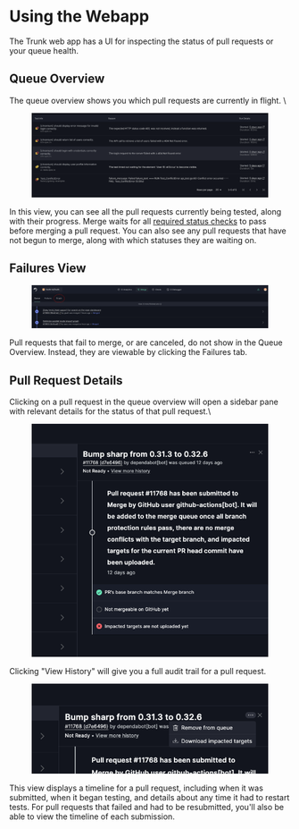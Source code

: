 # Using the Webapp

The Trunk web app has a UI for inspecting the status of pull requests or your queue health.

## Queue Overview

The queue overview shows you which pull requests are currently in flight. \


<figure><img src="../.gitbook/assets/image (1).png" alt=""><figcaption></figcaption></figure>

In this view, you can see all the pull requests currently being tested, along with their progress. Merge waits for all [required status checks](https://docs.trunk.io/merge/reference#required-status-checks) to pass before merging a pull request. You can also see any pull requests that have not begun to merge, along with which statuses they are waiting on.

## Failures View

<figure><img src="../.gitbook/assets/image (1) (1).png" alt=""><figcaption></figcaption></figure>

Pull requests that fail to merge, or are canceled, do not show in the Queue Overview. Instead, they are viewable by clicking the Failures tab.

## Pull Request Details

Clicking on a pull request in the queue overview will open a sidebar pane with relevant details for the status of that pull request.\


<figure><img src="../.gitbook/assets/image (2).png" alt=""><figcaption></figcaption></figure>

Clicking "View History" will give you a full audit trail for a pull request.

<figure><img src="../.gitbook/assets/image (3).png" alt=""><figcaption></figcaption></figure>

This view displays a timeline for a pull request, including when it was submitted, when it began testing, and details about any time it had to restart tests. For pull requests that failed and had to be resubmitted, you'll also be able to view the timeline of each submission.
